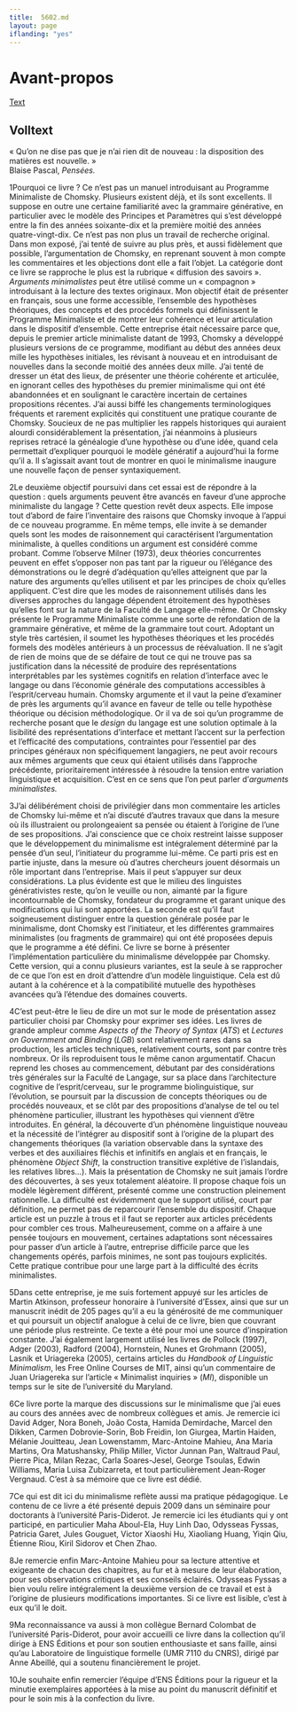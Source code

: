 ```yaml
---
title:  5602.md 
layout: page
iflanding: "yes"
---
```



<!DOCTYPE html PUBLIC "-//W3C//DTD XHTML+RDFa 1.1//EN" "http://www.w3.org/MarkUp/DTD/xhtml-rdfa-2.dtd">
<body id="avantpropos-5602" class="textes avantpropos">
<h1 class="title">Avant-propos</h1>
<div id="shortcuts">
<a href="#text" title="Text">Text</a> </div>
<div id="text">
<h2 class="section">Volltext</h2>
<div id="widgets" class="withTextSize"></div>
<div class="text wResizable medium">
<p class="epigraphe">« Qu’on ne dise pas que je n’ai rien dit de nouveau : la disposition des matières est nouvelle. » <br />Blaise Pascal, <em>Pensées.</em></p><p class="texte"><span class="paranumber">1</span>Pourquoi ce livre ? Ce n’est pas un manuel introduisant au Programme Minimaliste de Chomsky. Plusieurs existent déjà, et ils sont excellents. Il suppose en outre une certaine familiarité avec la grammaire générative, en particulier avec le modèle des Principes et Paramètres qui s’est développé entre la fin des années soixante-dix et la première moitié des années quatre-vingt-dix. Ce n’est pas non plus un travail de recherche original. Dans mon exposé, j’ai tenté de suivre au plus près, et aussi fidèlement que possible, l’argumentation de Chomsky, en reprenant souvent à mon compte les commentaires et les objections dont elle a fait l’objet. La catégorie dont ce livre se rapproche le plus est la rubrique « diffusion des savoirs ». <em>Arguments minimalistes</em> peut être utilisé comme un « compagnon » introduisant à la lecture des textes originaux. Mon objectif était de présenter en français, sous une forme accessible, l’ensemble des hypothèses théoriques, des concepts et des procédés formels qui définissent le Programme Minimaliste et de montrer leur cohérence et leur articulation dans le dispositif d’ensemble. Cette entreprise était nécessaire parce que, depuis le premier article minimaliste datant de 1993, Chomsky a développé plusieurs versions de ce programme, modifiant au début des années deux mille les hypothèses initiales, les révisant à nouveau et en introduisant de nouvelles dans la seconde moitié des années deux mille. J’ai tenté de dresser un état des lieux, de présenter une théorie cohérente et articulée, en ignorant celles des hypothèses du premier minimalisme qui ont été abandonnées et en soulignant le caractère incertain de certaines propositions récentes. J’ai aussi biffé les changements terminologiques fréquents et rarement explicités qui constituent une pratique courante de Chomsky. Soucieux de ne pas multiplier les rappels historiques qui auraient alourdi considérablement la présentation, j’ai néanmoins à plusieurs reprises retracé la généalogie d’une hypothèse ou d’une idée, quand cela permettait d’expliquer pourquoi le modèle génératif a aujourd’hui la forme qu’il a. Il s’agissait avant tout de montrer en quoi le minimalisme inaugure une nouvelle façon de penser syntaxiquement.</p><p class="texte"><span class="paranumber">2</span>Le deuxième objectif poursuivi dans cet essai est de répondre à la question : quels arguments peuvent être avancés en faveur d’une approche minimaliste du langage ? Cette question revêt deux aspects. Elle impose tout d’abord de faire l’inventaire des raisons que Chomsky invoque à l’appui de ce nouveau programme. En même temps, elle invite à se demander quels sont les modes de raisonnement qui caractérisent l’argumentation minimaliste, à quelles conditions un argument est considéré comme probant. Comme l’observe Milner (1973), deux théories concurrentes peuvent en effet s’opposer non pas tant par la rigueur ou l’élégance des démonstrations ou le degré d’adéquation qu’elles atteignent que par la nature des arguments qu’elles utilisent et par les principes de choix qu’elles appliquent. C’est dire que les modes de raisonnement utilisés dans les diverses approches du langage dépendent étroitement des hypothèses qu’elles font sur la nature de la Faculté de Langage elle-même. Or Chomsky présente le Programme Minimaliste comme une sorte de refondation de la grammaire générative, et même de la grammaire tout court. Adoptant un style très cartésien, il soumet les hypothèses théoriques et les procédés formels des modèles antérieurs à un processus de réévaluation. Il ne s’agit de rien de moins que de se défaire de tout ce qui ne trouve pas sa justification dans la nécessité de produire des représentations interprétables par les systèmes cognitifs en relation d’interface avec le langage ou dans l’économie générale des computations accessibles à l’esprit/cerveau humain. Chomsky argumente et il vaut la peine d’examiner de près les arguments qu’il avance en faveur de telle ou telle hypothèse théorique ou décision méthodologique. Or il va de soi qu’un programme de recherche posant que le <em>design</em> du langage est une solution optimale à la lisibilité des représentations d’interface et mettant l’accent sur la perfection et l’efficacité des computations, contraintes pour l’essentiel par des principes généraux non spécifiquement langagiers, ne peut avoir recours aux mêmes arguments que ceux qui étaient utilisés dans l’approche précédente, prioritairement intéressée à résoudre la tension entre variation linguistique et acquisition. C’est en ce sens que l’on peut parler d’<em>arguments minimalistes.</em></p><p class="texte"><span class="paranumber">3</span>J’ai délibérément choisi de privilégier dans mon commentaire les articles de Chomsky lui-même et n’ai discuté d’autres travaux que dans la mesure où ils illustraient ou prolongeaient sa pensée ou étaient à l’origine de l’une de ses propositions. J’ai conscience que ce choix restreint laisse supposer que le développement du minimalisme est intégralement déterminé par la pensée d’un seul, l’initiateur du programme lui-même. Ce parti pris est en partie injuste, dans la mesure où d’autres chercheurs jouent désormais un rôle important dans l’entreprise. Mais il peut s’appuyer sur deux considérations. La plus évidente est que le milieu des linguistes générativistes reste, qu’on le veuille ou non, aimanté par la figure incontournable de Chomsky, fondateur du programme et garant unique des modifications qui lui sont apportées. La seconde est qu’il faut soigneusement distinguer entre la question générale posée par le minimalisme, dont Chomsky est l’initiateur, et les différentes grammaires minimalistes (ou fragments de grammaire) qui ont été proposées depuis que le programme a été défini. Ce livre se borne à présenter l’implémentation particulière du minimalisme développée par Chomsky. Cette version, qui a connu plusieurs variantes, est la seule à se rapprocher de ce que l’on est en droit d’attendre d’un modèle linguistique. Cela est dû autant à la cohérence et à la compatibilité mutuelle des hypothèses avancées qu’à l’étendue des domaines couverts.</p><p class="texte"><span class="paranumber">4</span>C’est peut-être le lieu de dire un mot sur le mode de présentation assez particulier choisi par Chomsky pour exprimer ses idées. Les livres de grande ampleur comme <em>Aspects of the Theory of Syntax </em>(<em>ATS</em>) et <em>Lectures on Government and Binding</em> (<em>LGB</em>) sont relativement rares dans sa production, les articles techniques, relativement courts, sont par contre très nombreux. Or ils reproduisent tous le même canon argumentatif. Chacun reprend les choses au commencement, débutant par des considérations très générales sur la Faculté de Langage, sur sa place dans l’architecture cognitive de l’esprit/cerveau, sur le programme biolinguistique, sur l’évolution, se poursuit par la discussion de concepts théoriques ou de procédés nouveaux, et se clôt par des propositions d’analyse de tel ou tel phénomène particulier, illustrant les hypothèses qui viennent d’être introduites. En général, la découverte d’un phénomène linguistique nouveau et la nécessité de l’intégrer au dispositif sont à l’origine de la plupart des changements théoriques (la variation observable dans la syntaxe des verbes et des auxiliaires fléchis et infinitifs en anglais et en français, le phénomène <em>Object Shift</em>, la construction transitive explétive de l’islandais, les relatives libres…). Mais la présentation de Chomsky ne suit jamais l’ordre des découvertes, à ses yeux totalement aléatoire. Il propose chaque fois un modèle légèrement différent, présenté comme une construction pleinement rationnelle. La difficulté est évidemment que le support utilisé, court par définition, ne permet pas de reparcourir l’ensemble du dispositif. Chaque article est un puzzle à trous et il faut se reporter aux articles précédents pour combler ces trous. Malheureusement, comme on a affaire à une pensée toujours en mouvement, certaines adaptations sont nécessaires pour passer d’un article à l’autre, entreprise difficile parce que les changements opérés, parfois minimes, ne sont pas toujours explicités. Cette pratique contribue pour une large part à la difficulté des écrits minimalistes.</p><p class="texte"><span class="paranumber">5</span>Dans cette entreprise, je me suis fortement appuyé sur les articles de Martin Atkinson, professeur honoraire à l’université d’Essex, ainsi que sur un manuscrit inédit de 205 pages qu’il a eu la générosité de me communiquer et qui poursuit un objectif analogue à celui de ce livre, bien que couvrant une période plus restreinte. Ce texte a été pour moi une source d’inspiration constante. J’ai également largement utilisé les livres de Pollock (1997), Adger (2003), Radford (2004), Hornstein, Nunes et Grohmann (2005), Lasnik et Uriagereka (2005), certains articles du <em>Handbook of Linguistic Minimalism</em>, les Free Online Courses de MIT, ainsi qu’un commentaire de Juan Uriagereka sur l’article « Minimalist inquiries » (<em>MI</em>), disponible un temps sur le site de l’université du Maryland.</p><p class="texte"><span class="paranumber">6</span>Ce livre porte la marque des discussions sur le minimalisme que j’ai eues au cours des années avec de nombreux collègues et amis. Je remercie ici David Adger, Nora Boneh, João Costa, Hamida Demirdache, Marcel den Dikken, Carmen Dobrovie-Sorin, Bob Freidin, Ion Giurgea, Martin Haiden, Mélanie Jouitteau, Jean Lowenstamm, Marc-Antoine Mahieu, Ana Maria Martins, Ora Matushansky, Philip Miller, Victor Junnan Pan, Waltraud Paul, Pierre Pica, Milan Rezac, Carla Soares-Jesel, George Tsoulas, Edwin Williams, Maria Luisa Zubizarreta, et tout particulièrement Jean-Roger Vergnaud. C’est à sa mémoire que ce livre est dédié.</p><p class="texte"><span class="paranumber">7</span>Ce qui est dit ici du minimalisme reflète aussi ma pratique pédagogique. Le contenu de ce livre a été présenté depuis 2009 dans un séminaire pour doctorants à l’université Paris-Diderot. Je remercie ici les étudiants qui y ont participé, en particulier Maha Aboul-Ela, Huy Linh Dao, Odysseas Fyssas, Patricia Garet, Jules Gouguet, Victor Xiaoshi Hu, Xiaoliang Huang, Yiqin Qiu, Étienne Riou, Kiril Sidorov et Chen Zhao.</p><p class="texte"><span class="paranumber">8</span>Je remercie enfin Marc-Antoine Mahieu pour sa lecture attentive et exigeante de chacun des chapitres, au fur et à mesure de leur élaboration, pour ses observations critiques et ses conseils éclairés. Odysseas Fyssas a bien voulu relire intégralement la deuxième version de ce travail et est à l’origine de plusieurs modifications importantes. Si ce livre est lisible, c’est à eux qu’il le doit.</p><p class="texte"><span class="paranumber">9</span>Ma reconnaissance va aussi à mon collègue Bernard Colombat de l’université Paris-Diderot, pour avoir accueilli ce livre dans la collection qu’il dirige à ENS Éditions et pour son soutien enthousiaste et sans faille, ainsi qu’au Laboratoire de linguistique formelle (UMR 7110 du CNRS), dirigé par Anne Abeillé, qui a soutenu financièrement le projet.</p><p class="texte"><span class="paranumber">10</span>Je souhaite enfin remercier l’équipe d’ENS Éditions pour la rigueur et la minutie exemplaires apportées à la mise au point du manuscrit définitif et pour le soin mis à la confection du livre.</p> </div>
</div>

</body>
</html>
